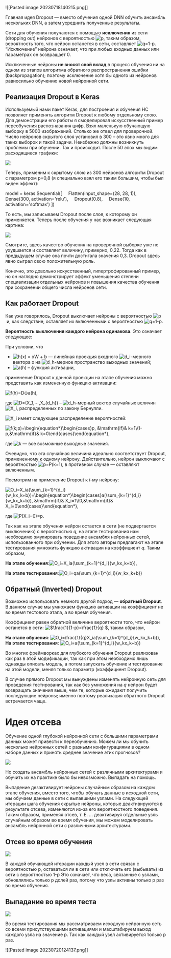 ![[Pasted image 20230718140215.png]]

Главная идея Dropout — вместо обучения одной DNN обучить ансамбль нескольких DNN, а затем усреднить полученные результаты.

Сети для обучения получаются с помощью **исключения** из сети (dropping out) нейронов с вероятностью ![$p$](https://habrastorage.org/getpro/habr/post_images/112/bb3/965/112bb396570b07f26f792e48c3447496.svg), таким образом, вероятность того, что нейрон останется в сети, составляет ![$q=1-p$](https://habrastorage.org/getpro/habr/post_images/3d1/788/975/3d1788975f4e5e1d5ec69b9186460bf8.svg). “Исключение” нейрона означает, что при любых входных данных или параметрах он возвращает 0.  
  
Исключенные нейроны **не вносят свой вклад** в процесс обучения ни на одном из этапов алгоритма обратного распространения ошибки (backpropagation); поэтому исключение хотя бы одного из нейронов равносильно обучению новой нейронной сети.

## Реализация Dropout в Keras

Используемый нами пакет Keras, для построения и обучения НС позволяет применять алгоритм Dropout к любому отдельному слою. Для демонстрации его работы я смоделировал искусственный пример переобучения распознавания цифр. Взял маленькую обучающую выборку в 5000 изображений. Столько же отвел для проверочной. Число нейронов скрытого слоя установил в 300 – это явно много для таких выборок и такой задачи. Неизбежно должны возникнуть проблемы при обучении. Так и происходит. После 50 эпох мы видим расходящиеся графики:

![](https://proproprogs.ru/htm/neural_network/files/dropout-metod-borby-s-pereobucheniem-neyronnoy-seti.files/image015.jpg)

Теперь, применим к скрытому слою из 300 нейронов алгоритм Dropout с параметром p=0,8 (я специально взял его таким большим, чтобы был виден эффект):

model = keras.Sequential([
    Flatten(input_shape=(28, 28, 1)),
    Dense(300, activation='relu'),
    Dropout(0.8),
    Dense(10, activation='softmax') ])

То есть, мы записываем Dropout после слоя, к которому он применяется. Теперь после обучения у нас возникает следующая картина:

![](https://proproprogs.ru/htm/neural_network/files/dropout-metod-borby-s-pereobucheniem-neyronnoy-seti.files/image016.jpg)

Смотрите, здесь качество обучения на проверочной выборке уже не ухудшается и составляет величину, примерно, 0,22. Тогда как в предыдущем случае она почти достигала значения 0,3. Dropout здесь явно сыграл свою положительную роль.

Конечно, это довольно искусственный, гипертрофированный пример, но он наглядно демонстрирует эффект уменьшения степени специализации отдельных нейронов и повышения качества обучения при сохранении общего числа нейронов сети.

## Как работает Dropout

  
Как уже говорилось, Dropout выключает нейроны с вероятностью ![$p$](https://habrastorage.org/getpro/habr/post_images/112/bb3/965/112bb396570b07f26f792e48c3447496.svg) и, как следствие, оставляет их включенными с вероятностью ![$q=1-p$](https://habrastorage.org/getpro/habr/post_images/3d1/788/975/3d1788975f4e5e1d5ec69b9186460bf8.svg).  
  
**Вероятность выключения каждого нейрона одинакова**. Это означает следующее:  
  
При условии, что  
  

- ![$h(x) = xW + b$](https://habrastorage.org/getpro/habr/post_images/4fe/97a/c2b/4fe97ac2b764c07326074f7dcd44b441.svg) — линейная проекция входного ![$d_i$](https://habrastorage.org/getpro/habr/post_images/72e/da0/951/72eda0951aaebfc31c3c417f692d1500.svg)-мерного вектора x на ![$d_h$](https://habrastorage.org/getpro/habr/post_images/f28/05b/220/f2805b2200cc4f7c8e2e5aefc47780bd.svg)-мерное пространство выходных значений;
- ![$a(h)$](https://habrastorage.org/getpro/habr/post_images/944/429/e3f/944429e3fb1350111c128c346e10542a.svg) – функция активации,

  
  
применение Dropout к данной проекции на этапе обучения можно представить как измененную функцию активации:  

![$f(h)=D⊙a(h),$](https://habrastorage.org/getpro/habr/post_images/e9e/d67/2ef/e9ed672ef03d955a80585932c0843bd0.svg)

  
где ![$D=(X_1,⋯,X_{d_h})$](https://habrastorage.org/getpro/habr/post_images/b41/b3a/cd6/b41b3acd6f4fce7e184e223357006919.svg) – ![$d_h$](https://habrastorage.org/getpro/habr/post_images/f28/05b/220/f2805b2200cc4f7c8e2e5aefc47780bd.svg)-мерный вектор случайных величин ![$X_i$](https://habrastorage.org/getpro/habr/post_images/5f2/643/6c9/5f26436c907286ef0a55ffe9da9ee07d.svg), распределенных по закону Бернулли.  
  
![$X_i$](https://habrastorage.org/getpro/habr/post_images/5f2/643/6c9/5f26436c907286ef0a55ffe9da9ee07d.svg) имеет следующее распределение вероятностей:

![$f(k;p)=\begin{equation*}\begin{cases}p, &\mathrm{if}& k=1\\1-p,&\mathrm{if}& k=0\end{cases}\end{equation*},$](https://habrastorage.org/getpro/habr/formulas/bd7/732/1f8/bd77321f8f87fed192068aa65bf82a78.svg)

где ![$k$](https://habrastorage.org/getpro/habr/post_images/839/452/3d1/8394523d1f4bab66a8544cd365388d87.svg) — все возможные выходные значения.  
  
Очевидно, что эта случайная величина идеально соответствует Dropout, примененному к одному нейрону. Действительно, нейрон выключают с вероятностью ![$p=P(k=1)$](https://habrastorage.org/getpro/habr/post_images/32a/cf4/5f5/32acf45f5162f59e4ab1f49f8e38bd7f.svg), в противном случае — оставляют включенным.  
  
Посмотрим на применение Dropout к _i_-му нейрону:  

![$O_i=X_ia(\sum_{k=1}^{d_i}{w_kx_k+b})=\begin{equation*}\begin{cases}a(\sum_{k=1}^{d_i}{w_kx_k+b}), &\mathrm{if}& X_i=1\\0,&\mathrm{if}& X_i=0\end{cases}\end{equation*},$](https://habrastorage.org/getpro/habr/formulas/d98/357/c46/d98357c46c4fce3dc39a2956a95538ea.svg)

  
где ![$P(X_i=0)=p$](https://habrastorage.org/getpro/habr/post_images/22e/d22/8e4/22ed228e43402c343814c8fd0f7adf14.svg).  
  
Так как на этапе обучения нейрон остается в сети (не подвергается выключению) с вероятностью _q_, на этапе тестирования нам необходимо эмулировать поведение ансамбля нейронных сетей, использованного при обучении. Для этого авторы предлагают на этапе тестирования умножить функцию активации на коэффициент _q_. Таким образом,  
  
**На этапе обучения**:![$O_i=X_ia(\sum_{k=1}^{d_i}{w_kx_k+b})$](https://habrastorage.org/getpro/habr/post_images/a12/73e/963/a1273e9639b76635310ba7e20c3bd4d3.svg),  
  
**На этапе тестирования**:![$O_i=qa(\sum_{k=1}^{d_i}{w_kx_k+b})$](https://habrastorage.org/getpro/habr/post_images/e1f/f8a/43e/e1ff8a43e687d9750d7a0d93a6256a2b.svg)  
  

## Обратный (Inverted) Dropout

  
Возможно использовать немного другой подход — **обратный Dropout**. В данном случае мы умножаем функцию активации на коэффициент не во время тестового этапа, а во время обучения.  
  
Коэффициент равен обратной величине вероятности того, что нейрон останется в сети: ![$\frac{1}{1-p}=\frac{1}{q} $](https://habrastorage.org/getpro/habr/post_images/1c9/3ca/0a9/1c93ca0a9a750517c859a2c780d4480e.svg), таким образом,  
  
**На этапе обучения**: ![$O_i=\frac{1}{q}X_ia(\sum_{k=1}^{d_i}{w_kx_k+b})$](https://habrastorage.org/getpro/habr/post_images/f31/282/07a/f3128207a48d2c703b56d4b540c5a97c.svg),  
**На этапе тестирования**: ![$O_i=a(\sum_{k=1}^{d_i}{w_kx_k+b})$](https://habrastorage.org/getpro/habr/post_images/1a7/b3a/c23/1a7b3ac239b125170a81856c4136236b.svg)  
  
Во многих фреймворках для глубокого обучения Dropout реализован как раз в этой модификации, так как при этом необходимо лишь однажды описать модель, а потом запускать обучение и тестирование на этой модели, меняя только параметр (коэффициент Dropout).  
  
В случае прямого Dropout мы вынуждены изменять нейронную сеть для проведения тестирования, так как без умножения на _q_ нейрон будет возвращать значения выше, чем те, которые ожидают получить последующие нейроны; именно поэтому реализация обратного Dropout встречается чаще.

# Идея отсева

Обучение одной глубокой нейронной сети с большими параметрами данных может привести к переобучению. Можем ли мы обучить несколько нейронных сетей с разными конфигурациями в одном наборе данных и принять среднее значение этих прогнозов?

![](https://machinelearningmastery.ru/img/0-297571-388882.png)

Но создать ансамбль нейронных сетей с различными архитектурами и обучить их на практике было бы невозможно. Выпадать на помощь.

Выпадение дезактивирует нейроны случайным образом на каждом этапе обучения, вместо того, чтобы обучать данные в исходной сети, мы обучаем данные в сети с выпавшими узлами. На следующей итерации шага обучения скрытые нейроны, которые деактивируются в результате отсева, изменяются из-за его вероятностного поведения. Таким образом, применяя отсев, т. Е. ... деактивируя отдельные узлы случайным образом во время обучения, мы можем моделировать ансамбль нейронной сети с различными архитектурами.

## Отсев во время обучения

![](https://machinelearningmastery.ru/img/0-625542-956074.png)

В каждой обучающей итерации каждый узел в сети связан с вероятностью p, оставаться ли в сети или отключать его (выбывать) из сети с вероятностью 1-p Это означает, что веса, связанные с узлами, обновлялись только p долей раз, потому что узлы активны только p раз во время обучения.

## Выпадание во время теста

![](https://machinelearningmastery.ru/img/0-371290-165102.png)

Во время тестирования мы рассматриваем исходную нейронную сеть со всеми присутствующими активациями и масштабируем выход каждого узла на значение p. Так как каждый узел активируется только р раз.

![[Pasted image 20230720124137.png]]